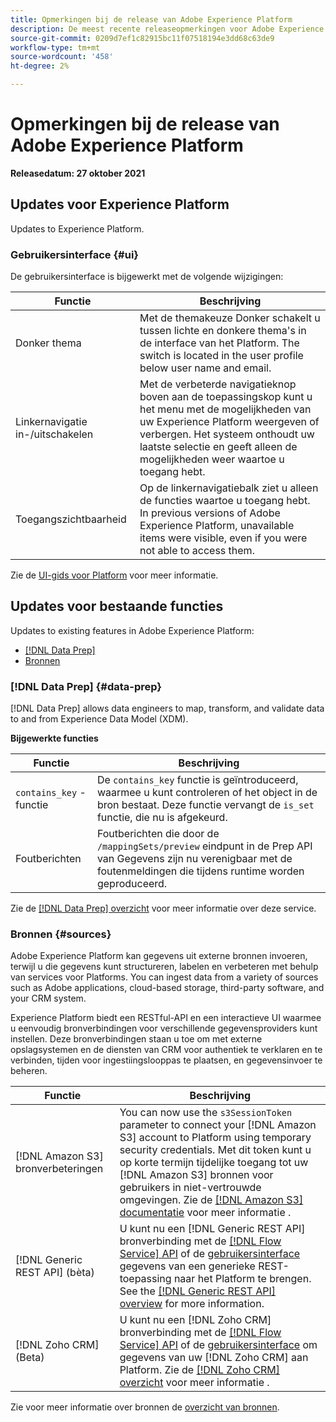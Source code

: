 ```yaml
---
title: Opmerkingen bij de release van Adobe Experience Platform
description: De meest recente releaseopmerkingen voor Adobe Experience Platform.
source-git-commit: 0209d7ef1c82915bc11f07518194e3dd68c63de9
workflow-type: tm+mt
source-wordcount: '458'
ht-degree: 2%

---
```


# Opmerkingen bij de release van Adobe Experience Platform

**Releasedatum: 27 oktober 2021**

## Updates voor Experience Platform

Updates to Experience Platform.

### Gebruikersinterface {#ui}

De gebruikersinterface is bijgewerkt met de volgende wijzigingen:

| Functie | Beschrijving |
| --- | --- |
| Donker thema | Met de themakeuze Donker schakelt u tussen lichte en donkere thema&#39;s in de interface van het Platform. The switch is located in the user profile below user name and email. |
| Linkernavigatie in-/uitschakelen | Met de verbeterde navigatieknop boven aan de toepassingskop kunt u het menu met de mogelijkheden van uw Experience Platform weergeven of verbergen. Het systeem onthoudt uw laatste selectie en geeft alleen de mogelijkheden weer waartoe u toegang hebt. |
| Toegangszichtbaarheid | Op de linkernavigatiebalk ziet u alleen de functies waartoe u toegang hebt. In previous versions of Adobe Experience Platform, unavailable items were visible, even if you were not able to access them. |

Zie de [UI-gids voor Platform](../../landing/ui-guide.md) voor meer informatie.

## Updates voor bestaande functies

Updates to existing features in Adobe Experience Platform:

- [[!DNL Data Prep]](#data-prep)
- [Bronnen](#sources)

### [!DNL Data Prep] {#data-prep}

[!DNL Data Prep] allows data engineers to map, transform, and validate data to and from Experience Data Model (XDM).

**Bijgewerkte functies**

| Functie | Beschrijving |
| --- | --- |
| `contains_key` -functie | De `contains_key` functie is geïntroduceerd, waarmee u kunt controleren of het object in de bron bestaat. Deze functie vervangt de `is_set` functie, die nu is afgekeurd. |
| Foutberichten | Foutberichten die door de `/mappingSets/preview` eindpunt in de Prep API van Gegevens zijn nu verenigbaar met de foutenmeldingen die tijdens runtime worden geproduceerd. |

Zie de [[!DNL Data Prep] overzicht](../../data-prep/home.md) voor meer informatie over deze service.

### Bronnen {#sources}

Adobe Experience Platform kan gegevens uit externe bronnen invoeren, terwijl u die gegevens kunt structureren, labelen en verbeteren met behulp van services voor Platforms. You can ingest data from a variety of sources such as Adobe applications, cloud-based storage, third-party software, and your CRM system.

Experience Platform biedt een RESTful-API en een interactieve UI waarmee u eenvoudig bronverbindingen voor verschillende gegevensproviders kunt instellen. Deze bronverbindingen staan u toe om met externe opslagsystemen en de diensten van CRM voor authentiek te verklaren en te verbinden, tijden voor ingestiingslooppas te plaatsen, en gegevensinvoer te beheren.

| Functie | Beschrijving |
| --- | --- |
| [!DNL Amazon S3] bronverbeteringen | You can now use the `s3SessionToken` parameter to connect your [!DNL Amazon S3] account to Platform using temporary security credentials. Met dit token kunt u op korte termijn tijdelijke toegang tot uw [!DNL Amazon S3] bronnen voor gebruikers in niet-vertrouwde omgevingen. Zie de [[!DNL Amazon S3] documentatie](../../sources/connectors/cloud-storage/s3.md#prerequisites) voor meer informatie . |
| [!DNL Generic REST API] (bèta) | U kunt nu een [!DNL Generic REST API] bronverbinding met de [[!DNL Flow Service] API](../../sources/tutorials/api/create/protocols/generic-rest.md) of de [gebruikersinterface](../../sources/tutorials/ui/create/protocols/generic-rest.md) gegevens van een generieke REST-toepassing naar het Platform te brengen. See the [[!DNL Generic REST API] overview](../../sources/connectors/protocols/generic-rest.md) for more information. |
| [!DNL Zoho CRM] (Beta) | U kunt nu een [!DNL Zoho CRM] bronverbinding met de [[!DNL Flow Service] API](../../sources/tutorials/api/create/crm/zoho.md) of de [gebruikersinterface](../../sources/tutorials/ui/create/crm/zoho.md) om gegevens van uw [!DNL Zoho CRM] aan Platform. Zie de [[!DNL Zoho CRM] overzicht](../../sources/connectors/crm/zoho.md) voor meer informatie . |

Zie voor meer informatie over bronnen de [overzicht van bronnen](../../sources/home.md).
